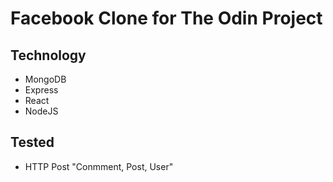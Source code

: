 # Facebook Clone for The Odin Project

## Technology
- MongoDB
- Express
- React
- NodeJS

## Tested
- HTTP Post "Conmment, Post, User"

